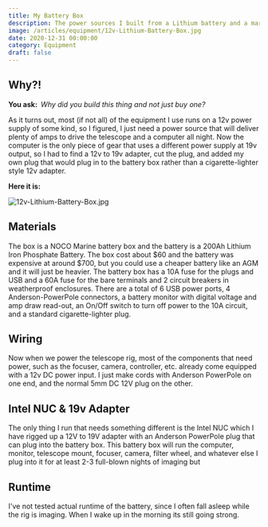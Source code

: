```yaml
---
title: My Battery Box
description: The power sources I built from a Lithium battery and a marine battery box.
image: /articles/equipment/12v-Lithium-Battery-Box.jpg
date: 2020-12-31 00:00:00
category: Equipment
draft: false
---
```


## Why?!

**You ask:**&ensp;*Why did you build this thing and not just buy one?*

As it turns out, most (if not all) of the equipment I use runs on a 12v power supply of some kind, so I figured, I just need a power source that will deliver plenty of amps to drive the telescope and a computer all night. Now the computer is the only piece of gear that uses a different power supply at 19v output, so I had to find a 12v to 19v adapter, cut the plug, and added my own plug that would plug in to the battery box rather than a cigarette-lighter style 12v adapter.

**Here it is:**

![12v-Lithium-Battery-Box.jpg](/articles/equipment/12v-Lithium-Battery-Box.jpg)

## Materials

The box is a NOCO Marine battery box and the battery is a 200Ah Lithium Iron Phosphate Battery. The box cost about $60 and the battery was expensive at around $700, but you could use a cheaper battery like an AGM and it will just be heavier. The battery box has a 10A fuse for the plugs and USB and a 60A fuse for the bare terminals and 2 circuit breakers in weatherproof enclosures. There are a total of 6 USB power ports, 4 Anderson-PowerPole connectors, a battery monitor with digital voltage and amp draw read-out, an On/Off switch to turn off power to the 10A circuit, and a standard cigarette-lighter plug.

## Wiring

Now when we power the telescope rig, most of the components that need power, such as the focuser, camera, controller, etc. already come equipped with a 12v DC power input. I just make cords with Anderson PowerPole on one end, and the normal 5mm DC 12V plug on the other.

## Intel NUC & 19v Adapter

The only thing I run that needs something different is the Intel NUC which I have rigged up a 12V to 19V adapter with an Anderson PowerPole plug that can plug into the battery box.
This battery box will run the computer, monitor, telescope mount, focuser, camera, filter wheel, and whatever else I plug into it for at least 2-3 full-blown nights of imaging but 

## Runtime

I've not tested actual runtime of the battery, since I often fall asleep while the rig is imaging. When I wake up in the morning its still going strong.
